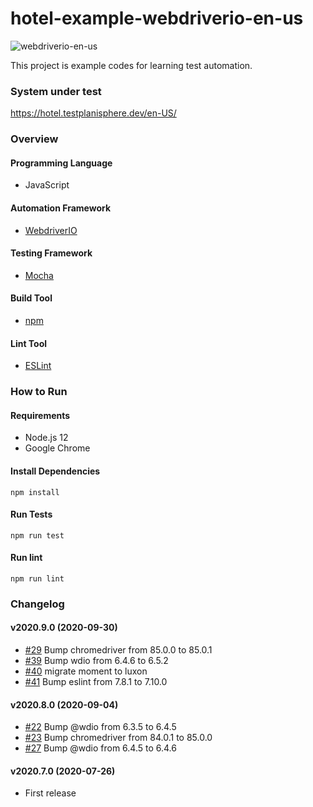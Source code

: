 # hotel-example-webdriverio-en-us

![webdriverio-en-us](https://github.com/testplanisphere/hotel-example-webdriverio-en-us/workflows/webdriverio-en-us/badge.svg)

This project is example codes for learning test automation.

### System under test

https://hotel.testplanisphere.dev/en-US/

### Overview

#### Programming Language

* JavaScript

#### Automation Framework

* [WebdriverIO](https://webdriver.io/)

#### Testing Framework

* [Mocha](https://mochajs.org/)

#### Build Tool

* [npm](https://www.npmjs.com/)

#### Lint Tool

* [ESLint](https://eslint.org/)

### How to Run

#### Requirements

* Node.js 12
* Google Chrome

#### Install Dependencies

```
npm install
```

#### Run Tests

```
npm run test
```

#### Run lint

```
npm run lint
```

### Changelog

#### v2020.9.0 (2020-09-30)

* [#29](https://github.com/testplanisphere/hotel-example-webdriverio-en-us/pull/29) Bump chromedriver from 85.0.0 to 85.0.1
* [#39](https://github.com/testplanisphere/hotel-example-webdriverio-en-us/pull/39) Bump wdio from 6.4.6 to 6.5.2
* [#40](https://github.com/testplanisphere/hotel-example-webdriverio-en-us/pull/40) migrate moment to luxon
* [#41](https://github.com/testplanisphere/hotel-example-webdriverio-en-us/pull/41) Bump eslint from 7.8.1 to 7.10.0

#### v2020.8.0 (2020-09-04)

* [#22](https://github.com/testplanisphere/hotel-example-webdriverio-en-us/pull/22) Bump @wdio from 6.3.5 to 6.4.5
* [#23](https://github.com/testplanisphere/hotel-example-webdriverio-en-us/pull/23) Bump chromedriver from 84.0.1 to 85.0.0
* [#27](https://github.com/testplanisphere/hotel-example-webdriverio-en-us/pull/27) Bump @wdio from 6.4.5 to 6.4.6

#### v2020.7.0 (2020-07-26)

* First release
